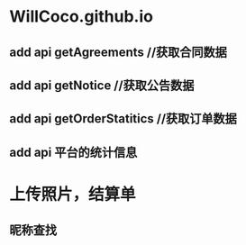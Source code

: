 # WillCoco.github.io

## add api getAgreements //获取合同数据
## add api getNotice //获取公告数据
## add api getOrderStatitics //获取订单数据
## add api 平台的统计信息
# 上传照片，结算单
## 昵称查找

